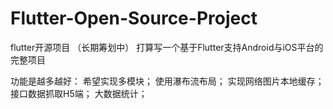 # Flutter-Open-Source-Project
flutter开源项目 （长期筹划中）
打算写一个基于Flutter支持Android与iOS平台的完整项目

功能是越多越好：
希望实现多模块；
使用瀑布流布局；
实现网络图片本地缓存；
接口数据抓取H5端；
大数据统计；
